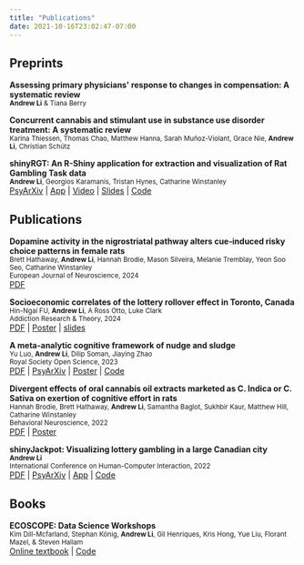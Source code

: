 ```yaml
---
title: "Publications"
date: 2021-10-16T23:02:47-07:00
---
```

<link rel="stylesheet" href="https://cdnjs.cloudflare.com/ajax/libs/font-awesome/4.7.0/css/font-awesome.min.css">

<!-- Go to https://fontawesome.com/v4.7/icons/ to find the icons you need - I am using font awesome 4 -->

## Preprints

**Assessing primary physicians' response to changes in compensation: A systematic review** \
<small>**Andrew Li** & Tiana Berry</small>

**Concurrent cannabis and stimulant use in substance use disorder treatment: A systematic review** \
<small>Karina Thiessen, Thomas Chao, Matthew Hanna, Sarah
Muñoz-Violant, Grace Nie, **Andrew Li**, Christian Schütz</small>

**shinyRGT: An R-Shiny application for extraction and visualization of Rat Gambling Task data** \
<small>**Andrew Li**, Georgios Karamanis, Tristan Hynes, Catharine Winstanley</small>\
[<i class="fa fa-external-link" aria-hidden="true"></i> PsyArXiv](https://psyarxiv.com/t85es/) | [<i class="fa fa-external-link" aria-hidden="true"></i> App](https://andrewcli.shinyapps.io/shinyRGT/) | 
[<i class="fa fa-youtube-play" aria-hidden="true"></i> Video](https://www.youtube.com/watch?v=MNb_ww-tR5g) |
[<i class="fa fa-desktop" aria-hidden="true"></i> Slides](https://drive.google.com/file/d/1yMv3uqbk5T3MABRzC2R7bCJeHmrp7aY1/view?usp=sharing) |
[<i class="fa fa-code" aria-hidden="true"></i> Code](https://github.com/andr3wli/shinyapps/tree/main/shinyRGT) 

## Publications

**Dopamine activity in the nigrostriatal pathway alters cue‐induced risky choice patterns in female rats** \
<small>Brett Hathaway, **Andrew Li**, Hannah Brodie, Mason Silveira, Melanie Tremblay, Yeon Soo Seo, Catharine Winstanley</small>\
<small>European Journal of Neuroscience, 2024</small>\
[<i class="fa fa-file-pdf-o" aria-hidden="true"></i> PDF](https://onlinelibrary.wiley.com/doi/pdf/10.1111/ejn.16287) 

**Socioeconomic correlates of the lottery rollover effect in Toronto, Canada** \
<small>Hin-Ngai FU, **Andrew Li**, A Ross Otto, Luke Clark</small>\
<small>Addiction Research & Theory, 2024</small>\
[<i class="fa fa-file-pdf-o" aria-hidden="true"></i> PDF](https://www.tandfonline.com/doi/pdf/10.1080/16066359.2024.2305429) |
[<i class="fa fa-file-pdf-o" aria-hidden="true"></i> Poster](https://drive.google.com/file/d/1nbdzC_YCw8alXpKlZR7mqdlCHgLXDb68/view?usp=sharing) |
[<i class="fa fa-desktop" aria-hidden="true"></i> slides](
https://docs.google.com/presentation/d/1mqdB0wKD4GfkL9F8ETGUVEHYAzVf6cwO/edit?usp=sharing&ouid=111782357190072479115&rtpof=true&sd=true) 


**A meta-analytic cognitive framework of nudge and sludge** \
<small>Yu Luo, **Andrew Li**, Dilip Soman, Jiaying Zhao</small>\
<small>Royal Society Open Science, 2023</small>\
[<i class="fa fa-file-pdf-o" aria-hidden="true"></i> PDF](https://royalsocietypublishing.org/doi/pdf/10.1098/rsos.230053) |
[<i class="fa fa-external-link" aria-hidden="true"></i> PsyArXiv](https://psyarxiv.com/dbmu3/) |  [<i class="fa fa-file-pdf-o" aria-hidden="true"></i> Poster](https://drive.google.com/file/d/1tWxX_MaNtNgQX7p7ZipnQErkkrYJTRN2/view?usp=sharing) |
[<i class="fa fa-code" aria-hidden="true"></i> Code](https://dataverse.harvard.edu/dataset.xhtml?persistentId=doi:10.7910/DVN/N9EJNR) 

**Divergent effects of oral cannabis oil extracts marketed as C. Indica or C. Sativa on exertion of cognitive effort in rats** \
<small>Hannah Brodie, Brett Hathaway, **Andrew Li**, Samantha Baglot, Sukhbir Kaur, Matthew Hill, Catharine Winstanley</small>\
<small>Behavioral Neuroscience, 2022</small>\
[<i class="fa fa-file-pdf-o" aria-hidden="true"></i> PDF](https://psycnet.apa.org/buy/2023-19648-001) |
[<i class="fa fa-file-pdf-o" aria-hidden="true"></i> Poster](https://drive.google.com/file/d/1nYnH-NjMsiQckNYxoJKh639iqOu9xKXl/view?usp=sharing) 

**shinyJackpot: Visualizing lottery gambling in a large Canadian city** \
<small>**Andrew Li**</small>\
<small>International Conference on Human-Computer Interaction, 2022</small>\
[<i class="fa fa-file-pdf-o" aria-hidden="true"></i> PDF](https://link.springer.com/content/pdf/10.1007/978-3-031-06417-3.pdf) | [<i class="fa fa-external-link" aria-hidden="true"></i> PsyArXiv](https://psyarxiv.com/ksqhb/) | [<i class="fa fa-external-link" aria-hidden="true"></i> App](https://andrewcli.shinyapps.io/shinyJackpot/) | [<i class="fa fa-code" aria-hidden="true"></i> Code](https://github.com/andr3wli/shinyapps/tree/main/shinyJackpot) 

## Books 

**ECOSCOPE: Data Science Workshops** \
<small>Kim Dill-Mcfarland, Stephan König, **Andrew Li**, Gil Henriques, Kris Hong, Yue Liu, Florant Mazel, & Steven Hallam</small> \
[<i class="fa fa-external-link" aria-hidden="true"></i> Online textbook](https://educe-ubc.github.io/workshops/) | [<i class="fa fa-code" aria-hidden="true"></i> Code](https://github.com/andr3wli/ecoscope_datascience_workshops)
